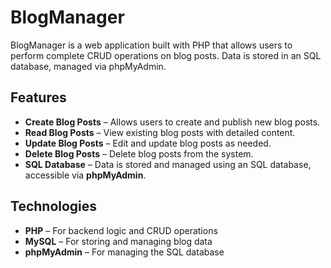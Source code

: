 # BlogManager

BlogManager is a web application built with PHP that allows users to perform complete CRUD operations on blog posts.
Data is stored in an SQL database, managed via phpMyAdmin.
## Features

- **Create Blog Posts** – Allows users to create and publish new blog posts.  
- **Read Blog Posts** – View existing blog posts with detailed content.  
- **Update Blog Posts** – Edit and update blog posts as needed.  
- **Delete Blog Posts** – Delete blog posts from the system.  
- **SQL Database** – Data is stored and managed using an SQL database, accessible via **phpMyAdmin**.

## Technologies

- **PHP** – For backend logic and CRUD operations  
- **MySQL** – For storing and managing blog data  
- **phpMyAdmin** – For managing the SQL database
